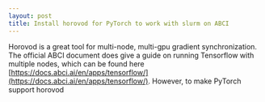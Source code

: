 ```yaml
---
layout: post
title: Install horovod for PyTorch to work with slurm on ABCI
---
```


Horovod is a great tool for multi-node, multi-gpu gradient synchronization. The official ABCI document does give a guide on running Tensorflow with multiple nodes, which can be found here [https://docs.abci.ai/en/apps/tensorflow/](https://docs.abci.ai/en/apps/tensorflow/).  However, to make PyTorch support horovod
<!--stackedit_data:
eyJoaXN0b3J5IjpbLTI3NzA0MzM4N119
-->